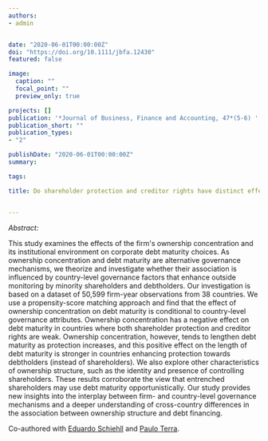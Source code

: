 ```yaml
---
authors:
- admin


date: "2020-06-01T00:00:00Z"
doi: "https://doi.org/10.1111/jbfa.12430"
featured: false

image: 
  caption: ""
  focal_point: ""
  preview_only: true

projects: []
publication: '*Journal of Business, Finance and Accounting, 47*(5-6) '
publication_short: ""
publication_types:
- "2"

publishDate: "2020-06-01T00:00:00Z"
summary: 

tags:

title: Do shareholder protection and creditor rights have distinct effects on the association between debt maturity and ownership structure?


---
```


*Abstract:*

This study examines the effects of the firm's ownership concentration and its institutional environment on corporate debt maturity choices. As ownership concentration and debt maturity are alternative governance mechanisms, we theorize and investigate whether their association is influenced by country-level governance factors that enhance outside monitoring by minority shareholders and debtholders. Our investigation is based on a dataset of 50,599 firm-year observations from 38 countries. We use a propensity-score matching approach and find that the effect of ownership concentration on debt maturity is conditional to country-level governance attributes. Ownership concentration has a negative effect on debt maturity in countries where both shareholder protection and creditor rights are weak. Ownership concentration, however, tends to lengthen debt maturity as protection increases, and this positive effect on the length of debt maturity is stronger in countries enhancing protection towards debtholders (instead of shareholders). We also explore other characteristics of ownership structure, such as the identity and presence of controlling shareholders. These results corroborate the view that entrenched shareholders may use debt maturity opportunistically. Our study provides new insights into the interplay between firm- and country-level governance mechanisms and a deeper understanding of cross-country differences in the association between ownership structure and debt financing.


Co-authored with [Eduardo Schiehll](https://www.hec.ca/en/profs/eduardo.schiehll.html) and [Paulo Terra](https://eaesp.fgv.br/professor/paulo-renato-soares-terra).
